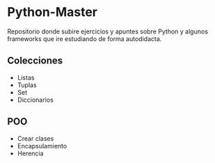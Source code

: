 # Python-Master
Repositorio donde subire ejercicios y apuntes sobre Python y algunos frameworks que ire estudiando de forma autodidacta.
## Colecciones
- Listas
- Tuplas
- Set
- Diccionarios
## POO
- Crear clases
- Encapsulamiento
- Herencia
